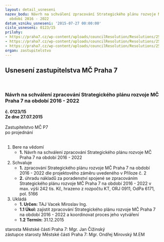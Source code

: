 ```yaml
---
layout: detail_usneseni
nazev_bodu: Návrh na schválení zpracování Strategického plánu rozvoje MČ Praha 7 na
  období 2016 - 2022
datum_vzniku_usneseni: '2015-07-27 00:00:00'
cislo_usneseni: 0123/15
prilohy:
- https://praha7.cz/wp-content/uploads/councilResolution/Resolutions/25472/6-15-p%c5%99%c3%adloha_%c4%8d1-dz-strateg.pl.doc
- https://praha7.cz/wp-content/uploads/councilResolution/Resolutions/25472/6-15-%c4%8d.2projektovy_zamer_-strategie.xlsx
- https://praha7.cz/wp-content/uploads/councilResolution/Resolutions/25472/6-15-%c4%8d.3-usnes.rmc-strategie.doc
organ: zastupitelstvo
---
```

<div id="ucUsn_pList" class="usn">
	<span><h2>Usnesení zastupitelstva MČ Praha 7 </h2>
<br></span><div class="standBody">
<span><h3>Návrh na schválení zpracování Strategického plánu rozvoje MČ Praha 7 na období 2016 - 2022</h3></span><div class="center">
		<strong>č. 0123/15</strong><br>
	</div>
<div class="center">
		<strong>Ze dne 27.07.2015</strong><br><br>
	</div>Zastupitelstvo MČ P7<br> po projednání<br><br><ol>
<li>Bere na vědomí<ul><li>
<strong>1.</strong> Návrh na schválení zpracování Strategického plánu rozvoje MČ Praha 7 na období 2016 - 2022</li></ul>
</li>
<li>Schvaluje<ul>
<li>
<strong>1.</strong> zpracování Strategického plánu rozvoje MČ Praha 7 na období 2016 - 2022 dle projektového záměru uvedeného v  Příloze č. 2</li>
<li>
<strong>2.</strong> úhradu nákladů za poradenství spojené se zpracováním Strategického plánu rozvoje MČ Praha 7 na období 2016 - 2022  v max. výši 242 tis. Kč, hrazeno z rozpočtu KT, ORJ 0911, OdPa 6171, pol. 5166 </li>
</ul>
</li>
<li>Ukládá<ul>
<li>
<strong>1. Určen: </strong>TAJ Vacek Miroslav Ing.</li>
<li>
<strong>1.1 Úkol: </strong>zajistit zpracování Strategického plánu rozvoje MČ Praha 7 na období    2016 - 2022 a koordinovat proces jeho vytváření</li>
<li>
<strong>1.2 Termín: </strong>31.12.2015</li>
</ul>
</li>
</ol>starosta Městské části Praha 7: Mgr. Jan Čižinský<br>zástupce starosty Městské části Praha 7: Mgr. Ondřej Mirovský M.EM
</div>
</div>